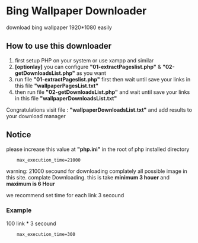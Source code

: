 # Bing Wallpaper Downloader
download bing wallpaper 1920*1080 easily

## How to use this downloader
1. first setup PHP on your system or use xampp and similar
2. **\[optionlay\]** you can configure **"01-extractPageslist.php"** & **"02-getDownloadsList.php"** as you want
3. run file **"01-extractPageslist.php"** first then wait until save your links in this file **"wallpaperPagesList.txt"**
4. then run file **"02-getDownloadsList.php"** and wait until save your links in this file **"wallpaperDownloadsList.txt"**

Congratulations visit file : **"wallpaperDownloadsList.txt"** and add results to your download manager

## Notice
please increase this value at **"php.ini"** in the root of php installed directory 

        max_execution_time=21000

warning: 21000 secound for downloading complately all possible image in this site.
complate Downloading.
this is take **minimum 3 houer** and **maximum is 6 Hour**

we recommend set time for each link 3 secound

### Example 
100 link * 3 secound

        max_execution_time=300

